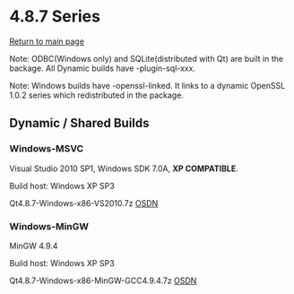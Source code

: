 # 4.8.7 Series

[Return to main page](index.md)

Note: ODBC(Windows only) and SQLite(distributed with Qt) are built in the backage. All Dynamic builds have -plugin-sql-xxx.

Note: Windows builds have -openssl-linked. It links to a dynamic OpenSSL 1.0.2 series which redistributed in the package.

## Dynamic / Shared Builds

### Windows-MSVC

Visual Studio 2010 SP1, Windows SDK 7.0A, __XP COMPATIBLE__.

Build host: Windows XP SP3

Qt4.8.7-Windows-x86-VS2010.7z [OSDN](https://osdn.net/downloads/users/24/24060/Qt4.8.7-Windows-x86-VS2010.7z/)

### Windows-MinGW

MinGW 4.9.4

Build host: Windows XP SP3

Qt4.8.7-Windows-x86-MinGW-GCC4.9.4.7z [OSDN](https://osdn.net/downloads/users/24/24067/Qt4.8.7-Windows-x86-MinGW-GCC4.9.4.7z/)
